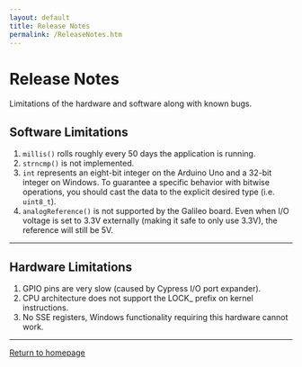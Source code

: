 ```yaml
---
layout: default
title: Release Notes
permalink: /ReleaseNotes.htm
---
```


<div class="jumbotron">
  <div class="container">
    <h1>Release Notes</h1>
    <p>Limitations of the hardware and software along with known bugs.</p>
  </div>
</div>
<div class="container">

  <h2> Software Limitations </h2>
  <p>
    <ol>
      <li>
        <code>millis()</code> rolls roughly every 50 days the application is running.
      </li>
      <li>
        <code>strncmp()</code> is not implemented.
      </li>
      <li>
        <code>int</code> represents an eight-bit integer on the Arduino Uno and a 32-bit integer on Windows. To guarantee a specific behavior with bitwise operations, you should cast the data to the explicit desired type (i.e. <code>uint8_t</code>).
      </li>
	  <li>
        <code>analogReference()</code> is not supported by the Galileo board. Even when I/O voltage is set to 3.3V externally (making it safe to only use 3.3V), the reference will still be 5V.
    </ol>
  </p>
  <hr/>

  <h2> Hardware Limitations </h2>
  <p>
    <ol>
      <li>GPIO pins are very slow (caused by Cypress I/O port expander).</li>
      <li>CPU architecture does not support the LOCK_ prefix on kernel instructions.</li>
      <li>No SSE registers, Windows functionality requiring this hardware cannot work.</li>
    </ol>
  </p>
  <hr/>

  <a class="btn btn-default" href="index.htm" role="button">Return to homepage</a>
